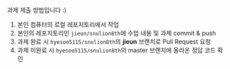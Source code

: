 과제 제출 방법입니다 :)

1. 본인 컴퓨터의 로컬 레포지토리에서 작업
2. 본인의 레포지토리인 `jieun/snulion8th`에 수업 내용 및 과제 commit & push
3. 과제 완료 시 `hyesoo5115/snulion8th`의 **jieun** 브랜치로 Pull Request 요청
4. 과제 미완료 시 `hyesoo5115/snulion8th`의 master 브랜치에 올라온 정답 코드 확인

